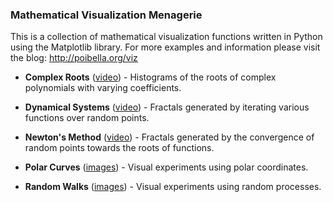 ### Mathematical Visualization Menagerie

This is a collection of mathematical visualization functions written in Python using the Matplotlib library.
For more examples and information please visit the blog: http://poibella.org/viz

* __Complex Roots__ ([video](http://www.youtube.com/watch?v=DMxHObcsYJ0&list=PLCHiRRgthTUVuJeDDvRP0m3QgrZAj0qN2)) - Histograms of the roots of complex polynomials with varying coefficients.

* __Dynamical Systems__ ([video](http://www.youtube.com/watch?v=RnGPpjvugZo&list=PL937F80DD4ABB4C75)) - Fractals generated by iterating various functions over random points.


* __Newton's Method__ ([video](https://www.youtube.com/watch?v=U3InN6WXBiY&list=PLCHiRRgthTUWe6hkuZyyzXKncl1fodJaC)) - Fractals generated by the convergence of random points towards the roots of functions.

* __Polar Curves__ ([images](http://poibella.org/viz/?p=289)) - Visual experiments using polar coordinates.


* __Random Walks__ ([images](http://poibella.org/viz/?p=251)) - Visual experiments using random processes.
